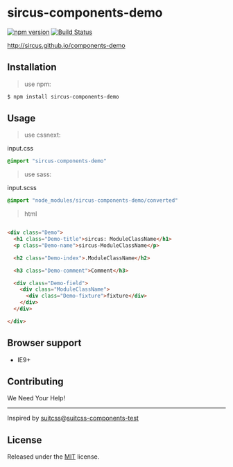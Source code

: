 # sircus-components-demo

[![npm version](https://img.shields.io/npm/v/sircus-components-demo.svg?style=flat)](https://www.npmjs.com/package/sircus-components-demo)
[![Build Status](https://img.shields.io/travis/sircus/components-demo/master.svg?style=flat)](https://travis-ci.org/sircus/components-demo)

http://sircus.github.io/components-demo


## Installation

> use npm:

```bash
$ npm install sircus-components-demo
```

## Usage

> use cssnext:

input.css
```css
@import "sircus-components-demo"
```

> use sass:

input.scss
```css
@import "node_modules/sircus-components-demo/converted"
```


> html

```html

<div class="Demo">
  <h1 class="Demo-title">sircus: ModuleClassName</h1>
  <p class="Demo-name">sircus-ModuleClassName</p>

  <h2 class="Demo-index">.ModuleClassName</h2>

  <h3 class="Demo-comment">Comment</h3>

  <div class="Demo-field">
    <div class="ModuleClassName">
      <div class="Demo-fixture">fixture</div>
    </div>
  </div>

</div>
```

## Browser support

* IE9+

## Contributing

We Need Your Help!

---

Inspired by [suitcss](https://github.com/suitcss)@[suitcss-components-test](https://github.com/suitcss/components-test)


## License
Released under the [MIT](https://github.com/sircus/license/blob/master/LICENSE) license.
